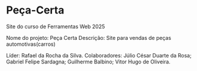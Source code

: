 # Peça-Certa
Site do curso de Ferramentas Web 2025

Nome do projeto: Peça Certa
Descrição: Site para vendas de peças automotivas(carros)

Líder: Rafael da Rocha da Silva.
Colaboradores: Júlio César Duarte da Rosa;
               Gabriel Felipe Sardagna;
               Guilherme Balbino;
               Vitor Hugo de Oliveira.